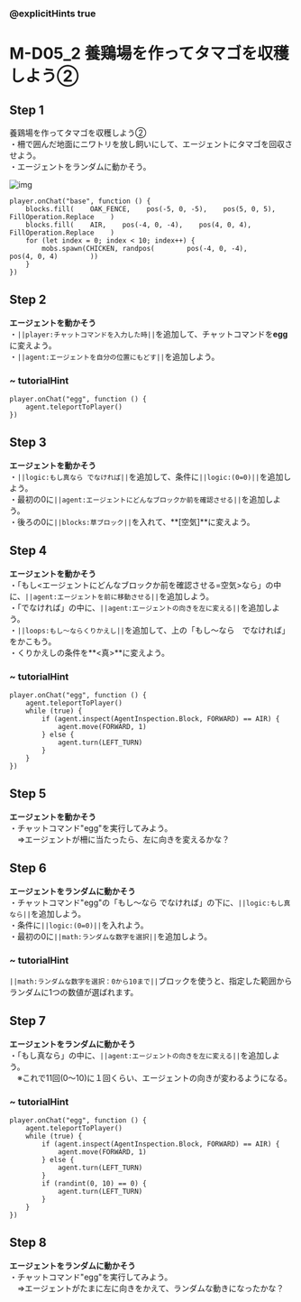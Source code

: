 ### @explicitHints true

# M-D05_2 養鶏場を作ってタマゴを収穫しよう②

## Step 1  
養鶏場を作ってタマゴを収穫しよう②  
・柵で囲んだ地面にニワトリを放し飼いにして、エージェントにタマゴを回収させよう。  
・エージェントをランダムに動かそう。 

![img](https://teck89.xsrv.jp/MEE_tutorial/img/M-D05_2.png)


```template
player.onChat("base", function () {
    blocks.fill(    OAK_FENCE,    pos(-5, 0, -5),    pos(5, 0, 5),    FillOperation.Replace    )
    blocks.fill(    AIR,    pos(-4, 0, -4),    pos(4, 0, 4),    FillOperation.Replace    )
    for (let index = 0; index < 10; index++) {
        mobs.spawn(CHICKEN, randpos(        pos(-4, 0, -4),        pos(4, 0, 4)        ))
    }
})
```

## Step 2
**エージェントを動かそう**  
・``||player:チャットコマンドを入力した時||``を追加して、チャットコマンドを**egg**に変えよう。  
・``||agent:エージェントを自分の位置にもどす||``を追加しよう。

### ~ tutorialHint
```blocks
player.onChat("egg", function () {
    agent.teleportToPlayer()
})
```

## Step 3
**エージェントを動かそう**  
・``||logic:もし真なら でなければ||``を追加して、条件に``||logic:(0=0)||``を追加しよう。    
・最初の0に``||agent:エージェントにどんなブロックか前を確認させる||``を追加しよう。    
・後ろの0に``||blocks:草ブロック||``を入れて、**[空気]**に変えよう。

## Step 4
**エージェントを動かそう**  
・「もし<エージェントにどんなブロックか前を確認させる=空気>なら」の中に、``||agent:エージェントを前に移動させる||``を追加しよう。  
・「でなければ」の中に、``||agent:エージェントの向きを左に変える||``を追加しよう。  
・``||loops:もし～ならくりかえし||``を追加して、上の「もし～なら　でなければ」をかこもう。  
・くりかえしの条件を**<真>**に変えよう。

### ~ tutorialHint
```blocks
player.onChat("egg", function () {
    agent.teleportToPlayer()
    while (true) {
        if (agent.inspect(AgentInspection.Block, FORWARD) == AIR) {
            agent.move(FORWARD, 1)
        } else {
            agent.turn(LEFT_TURN)
        }
    }
})
```

## Step 5
**エージェントを動かそう**  
・チャットコマンド"egg"を実行してみよう。  
　⇒エージェントが柵に当たったら、左に向きを変えるかな？

## Step 6
**エージェントをランダムに動かそう**  
・チャットコマンド"egg"の「もし～なら でなければ」の下に、``||logic:もし真なら||``を追加しよう。  
・条件に``||logic:(0=0)||``を入れよう。  
・最初の0に``||math:ランダムな数字を選択||``を追加しよう。

### ~ tutorialHint
``||math:ランダムな数字を選択：0から10まで||``ブロックを使うと、指定した範囲からランダムに1つの数値が選ばれます。

## Step 7
**エージェントをランダムに動かそう**  
・「もし真なら」の中に、``||agent:エージェントの向きを左に変える||``を追加しよう。  
　※これで11回(0～10)に１回くらい、エージェントの向きが変わるようになる。

### ~ tutorialHint
```blocks
player.onChat("egg", function () {
    agent.teleportToPlayer()
    while (true) {
        if (agent.inspect(AgentInspection.Block, FORWARD) == AIR) {
            agent.move(FORWARD, 1)
        } else {
            agent.turn(LEFT_TURN)
        }
        if (randint(0, 10) == 0) {
            agent.turn(LEFT_TURN)
        }
    }
})
```

## Step 8
**エージェントをランダムに動かそう**  
・チャットコマンド"egg"を実行してみよう。  
　⇒エージェントがたまに左に向きをかえて、ランダムな動きになったかな？

